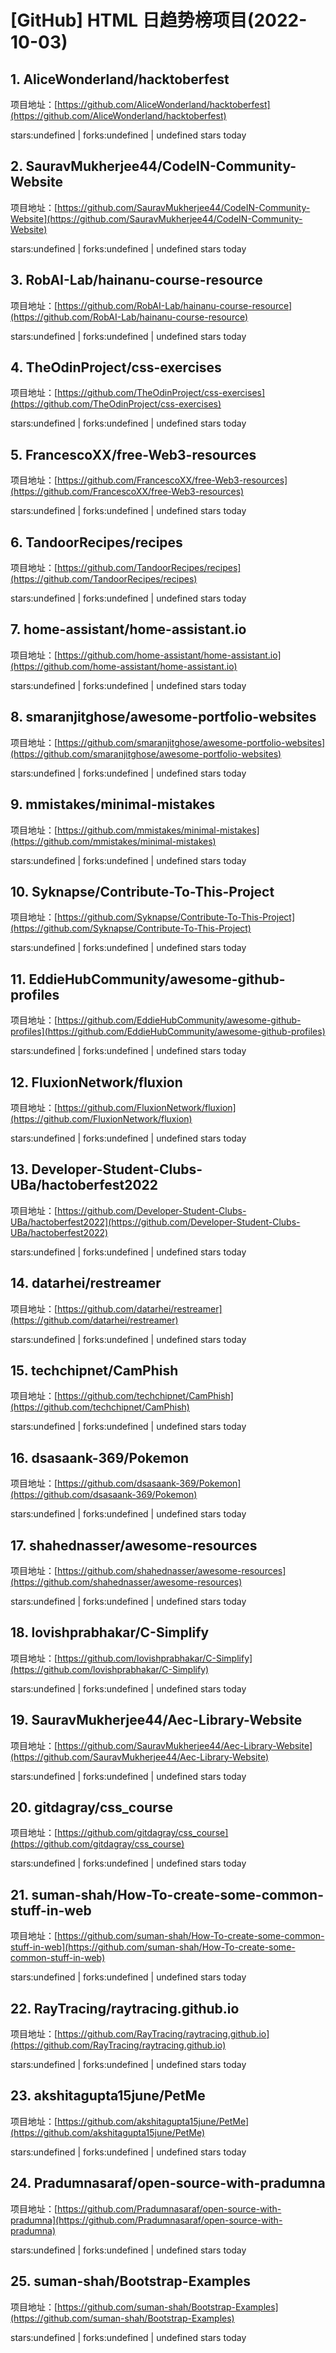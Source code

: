 # [GitHub] HTML 日趋势榜项目(2022-10-03)

## 1. AliceWonderland/hacktoberfest 

项目地址：[https://github.com/AliceWonderland/hacktoberfest](https://github.com/AliceWonderland/hacktoberfest)

stars:undefined | forks:undefined | undefined stars today 



## 2. SauravMukherjee44/CodeIN-Community-Website 

项目地址：[https://github.com/SauravMukherjee44/CodeIN-Community-Website](https://github.com/SauravMukherjee44/CodeIN-Community-Website)

stars:undefined | forks:undefined | undefined stars today 



## 3. RobAI-Lab/hainanu-course-resource 

项目地址：[https://github.com/RobAI-Lab/hainanu-course-resource](https://github.com/RobAI-Lab/hainanu-course-resource)

stars:undefined | forks:undefined | undefined stars today 



## 4. TheOdinProject/css-exercises 

项目地址：[https://github.com/TheOdinProject/css-exercises](https://github.com/TheOdinProject/css-exercises)

stars:undefined | forks:undefined | undefined stars today 



## 5. FrancescoXX/free-Web3-resources 

项目地址：[https://github.com/FrancescoXX/free-Web3-resources](https://github.com/FrancescoXX/free-Web3-resources)

stars:undefined | forks:undefined | undefined stars today 



## 6. TandoorRecipes/recipes 

项目地址：[https://github.com/TandoorRecipes/recipes](https://github.com/TandoorRecipes/recipes)

stars:undefined | forks:undefined | undefined stars today 



## 7. home-assistant/home-assistant.io 

项目地址：[https://github.com/home-assistant/home-assistant.io](https://github.com/home-assistant/home-assistant.io)

stars:undefined | forks:undefined | undefined stars today 



## 8. smaranjitghose/awesome-portfolio-websites 

项目地址：[https://github.com/smaranjitghose/awesome-portfolio-websites](https://github.com/smaranjitghose/awesome-portfolio-websites)

stars:undefined | forks:undefined | undefined stars today 



## 9. mmistakes/minimal-mistakes 

项目地址：[https://github.com/mmistakes/minimal-mistakes](https://github.com/mmistakes/minimal-mistakes)

stars:undefined | forks:undefined | undefined stars today 



## 10. Syknapse/Contribute-To-This-Project 

项目地址：[https://github.com/Syknapse/Contribute-To-This-Project](https://github.com/Syknapse/Contribute-To-This-Project)

stars:undefined | forks:undefined | undefined stars today 



## 11. EddieHubCommunity/awesome-github-profiles 

项目地址：[https://github.com/EddieHubCommunity/awesome-github-profiles](https://github.com/EddieHubCommunity/awesome-github-profiles)

stars:undefined | forks:undefined | undefined stars today 



## 12. FluxionNetwork/fluxion 

项目地址：[https://github.com/FluxionNetwork/fluxion](https://github.com/FluxionNetwork/fluxion)

stars:undefined | forks:undefined | undefined stars today 



## 13. Developer-Student-Clubs-UBa/hactoberfest2022 

项目地址：[https://github.com/Developer-Student-Clubs-UBa/hactoberfest2022](https://github.com/Developer-Student-Clubs-UBa/hactoberfest2022)

stars:undefined | forks:undefined | undefined stars today 



## 14. datarhei/restreamer 

项目地址：[https://github.com/datarhei/restreamer](https://github.com/datarhei/restreamer)

stars:undefined | forks:undefined | undefined stars today 



## 15. techchipnet/CamPhish 

项目地址：[https://github.com/techchipnet/CamPhish](https://github.com/techchipnet/CamPhish)

stars:undefined | forks:undefined | undefined stars today 



## 16. dsasaank-369/Pokemon 

项目地址：[https://github.com/dsasaank-369/Pokemon](https://github.com/dsasaank-369/Pokemon)

stars:undefined | forks:undefined | undefined stars today 



## 17. shahednasser/awesome-resources 

项目地址：[https://github.com/shahednasser/awesome-resources](https://github.com/shahednasser/awesome-resources)

stars:undefined | forks:undefined | undefined stars today 



## 18. lovishprabhakar/C-Simplify 

项目地址：[https://github.com/lovishprabhakar/C-Simplify](https://github.com/lovishprabhakar/C-Simplify)

stars:undefined | forks:undefined | undefined stars today 



## 19. SauravMukherjee44/Aec-Library-Website 

项目地址：[https://github.com/SauravMukherjee44/Aec-Library-Website](https://github.com/SauravMukherjee44/Aec-Library-Website)

stars:undefined | forks:undefined | undefined stars today 



## 20. gitdagray/css_course 

项目地址：[https://github.com/gitdagray/css_course](https://github.com/gitdagray/css_course)

stars:undefined | forks:undefined | undefined stars today 



## 21. suman-shah/How-To-create-some-common-stuff-in-web 

项目地址：[https://github.com/suman-shah/How-To-create-some-common-stuff-in-web](https://github.com/suman-shah/How-To-create-some-common-stuff-in-web)

stars:undefined | forks:undefined | undefined stars today 



## 22. RayTracing/raytracing.github.io 

项目地址：[https://github.com/RayTracing/raytracing.github.io](https://github.com/RayTracing/raytracing.github.io)

stars:undefined | forks:undefined | undefined stars today 



## 23. akshitagupta15june/PetMe 

项目地址：[https://github.com/akshitagupta15june/PetMe](https://github.com/akshitagupta15june/PetMe)

stars:undefined | forks:undefined | undefined stars today 



## 24. Pradumnasaraf/open-source-with-pradumna 

项目地址：[https://github.com/Pradumnasaraf/open-source-with-pradumna](https://github.com/Pradumnasaraf/open-source-with-pradumna)

stars:undefined | forks:undefined | undefined stars today 



## 25. suman-shah/Bootstrap-Examples 

项目地址：[https://github.com/suman-shah/Bootstrap-Examples](https://github.com/suman-shah/Bootstrap-Examples)

stars:undefined | forks:undefined | undefined stars today 



